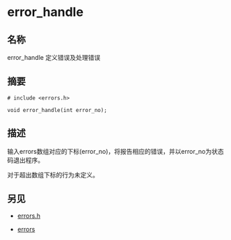 # error_handle

## 名称

error_handle 定义错误及处理错误

## 摘要

`# include <errors.h>`

`void error_handle(int error_no);`

## 描述

输入errors数组对应的下标(error_no)，将报告相应的错误，并以error_no为状态码退出程序。

对于超出数组下标的行为未定义。

## 另见

- [errors.h](./errors.h.md)

- [errors](./errors.md)

